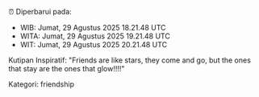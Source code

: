 ⏰ Diperbarui pada:
- WIB: Jumat, 29 Agustus 2025 18.21.48 UTC
- WITA: Jumat, 29 Agustus 2025 19.21.48 UTC
- WIT: Jumat, 29 Agustus 2025 20.21.48 UTC

Kutipan Inspiratif:
"Friends are like stars, they come and go, but the ones that stay are the ones that glow!!!!"


Kategori: friendship


